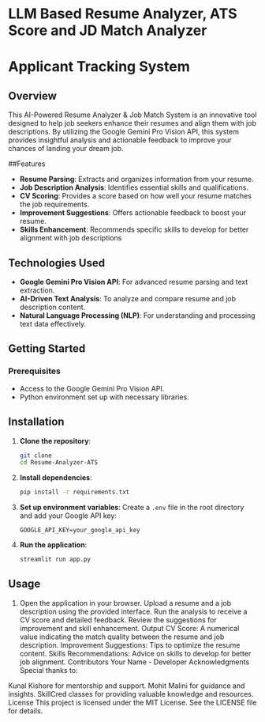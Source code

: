 # LLM Based Resume Analyzer, ATS Score and JD Match Analyzer

# Applicant Tracking System 

## Overview
This AI-Powered Resume Analyzer & Job Match System is an innovative tool designed to help job seekers enhance their resumes and align them with job descriptions. By utilizing the Google Gemini Pro Vision API, this system provides insightful analysis and actionable feedback to improve your chances of landing your dream job.

##Features
- **Resume Parsing**: Extracts and organizes information from your resume.
- **Job Description Analysis**: Identifies essential skills and qualifications.
- **CV Scoring**: Provides a score based on how well your resume matches the job requirements.
- **Improvement Suggestions**: Offers actionable feedback to boost your resume.
- **Skills Enhancement**: Recommends specific skills to develop for better alignment with job descriptions
  
## Technologies Used
- **Google Gemini Pro Vision API**: For advanced resume parsing and text extraction.
- **AI-Driven Text Analysis**: To analyze and compare resume and job description content.
- **Natural Language Processing (NLP)**: For understanding and processing text data effectively.
  
## Getting Started
### Prerequisites

- Access to the Google Gemini Pro Vision API.
- Python environment set up with necessary libraries.

## Installation
1. **Clone the repository**:
    ```bash
    git clone 
    cd Resume-Analyzer-ATS
    ```

2. **Install dependencies**:
    ```bash
    pip install -r requirements.txt
    ```

3. **Set up environment variables**:
    Create a `.env` file in the root directory and add your Google API key:
    ```
    GOOGLE_API_KEY=your_google_api_key
    ```

4. **Run the application**:
    ```bash
    streamlit run app.py
    ```

## Usage

1. Open the application in your browser.
Upload a resume and a job description using the provided interface.
Run the analysis to receive a CV score and detailed feedback.
Review the suggestions for improvement and skill enhancement.
Output
CV Score: A numerical value indicating the match quality between the resume and job description.
Improvement Suggestions: Tips to optimize the resume content.
Skills Recommendations: Advice on skills to develop for better job alignment.
Contributors
Your Name - Developer
Acknowledgments
Special thanks to:

Kunal Kishore for mentorship and support.
Mohit Malini for guidance and insights.
SkillCred classes for providing valuable knowledge and resources.
License
This project is licensed under the MIT License. See the LICENSE file for details.

